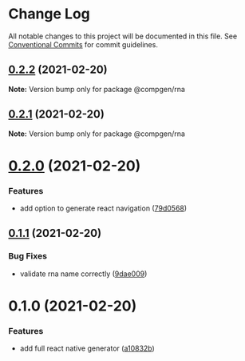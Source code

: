 # Change Log

All notable changes to this project will be documented in this file.
See [Conventional Commits](https://conventionalcommits.org) for commit guidelines.

## [0.2.2](https://github.com/developer239/compgen/compare/@compgen/rna@0.2.1...@compgen/rna@0.2.2) (2021-02-20)

**Note:** Version bump only for package @compgen/rna





## [0.2.1](https://github.com/developer239/compgen/compare/@compgen/rna@0.2.0...@compgen/rna@0.2.1) (2021-02-20)

**Note:** Version bump only for package @compgen/rna





# [0.2.0](https://github.com/developer239/compgen/compare/@compgen/rna@0.1.1...@compgen/rna@0.2.0) (2021-02-20)


### Features

* add option to generate react navigation ([79d0568](https://github.com/developer239/compgen/commit/79d0568cf4abbf27fb9587b5c5641342442035ed))





## [0.1.1](https://github.com/developer239/compgen/compare/@compgen/rna@0.1.0...@compgen/rna@0.1.1) (2021-02-20)


### Bug Fixes

* validate rna name correctly ([9dae009](https://github.com/developer239/compgen/commit/9dae009420ec4d599ab7b358932c42d6945faa91))





# 0.1.0 (2021-02-20)


### Features

* add full react native generator ([a10832b](https://github.com/developer239/compgen/commit/a10832be1c918d7bf56096765beb34aa23477ee5))
